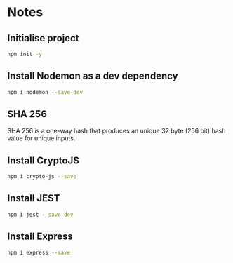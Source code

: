 # Notes
## Initialise project
```bash
npm init -y
```

## Install Nodemon as a dev dependency
```bash
npm i nodemon --save-dev
```

## SHA 256
SHA 256 is a one-way hash that produces an unique 32 byte (256 bit) hash value for unique inputs.

## Install CryptoJS
```bash
npm i crypto-js --save
```
## Install JEST
```bash
npm i jest --save-dev
```

## Install Express
```bash
npm i express --save
```
